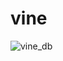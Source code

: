 # vine
![vine_db](https://user-images.githubusercontent.com/52027965/120579327-4b0e4e80-c462-11eb-9f7e-b5b3feb9f2fb.png)
